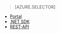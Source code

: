 ﻿> [AZURE.SELECTOR]
- [Portal](/documentation/articles/media-services-manage-content/)
- [.NET SDK](/documentation/articles/media-services-dotnet-upload-files/)
- [REST-API](/documentation/articles/media-services-rest-upload-files/)

<!--HONumber=47-->
